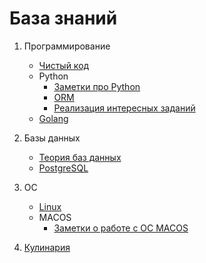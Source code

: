 База знаний
===========
1. Программирование
    - [Чистый код](clean-code/clean-code-index.md)
    - Python
        - [Заметки про Python](python/python-notes-index.md)
        - [ORM](python/orm-index.md)
        - [Реализация интересных заданий](python/code-examples-index.md)
    - [Golang](golang/golang-notes-index.md)
2. Базы данных
    - [Теория баз данных](db/database-theory-index.md)
    - [PostgreSQL](db/postgresql.md)
3. ОС
    - [Linux](./linux/index.md) 
    - MACOS
        - [Заметки о работе с ОС MACOS](macos/macos-notes-index.md)

4. [Кулинария](gastronomy/gastronomy-index.md)